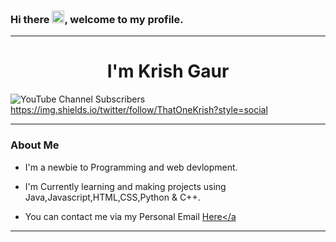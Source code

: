 ### Hi there <img width="20" height="20" src="https://raw.githubusercontent.com/iampavangandhi/iampavangandhi/master/gifs/Hi.gif">, welcome to my profile.

---
<h1 align="center">I'm Krish Gaur</h1>

![YouTube Channel Subscribers](https://img.shields.io/youtube/channel/subscribers/UC1x1aok5Ji52Dw6G8_GN59Q?style=social)
https://img.shields.io/twitter/follow/ThatOneKrish?style=social

---
### About Me

- I'm a newbie to Programming and web devlopment.

- I'm Currently learning and making projects using Java,Javascript,HTML,CSS,Python & C++.

- You can contact me via my Personal Email <a href = "mailto = krishgaur13@gmail.com">Here</a


---
